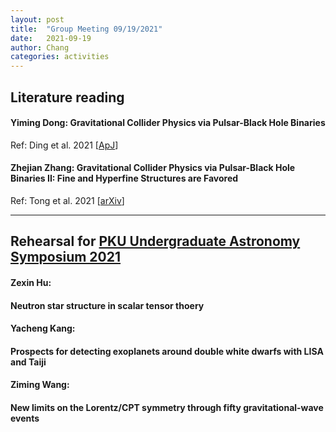```yaml
---
layout: post
title:  "Group Meeting 09/19/2021"
date:   2021-09-19
author: Chang
categories: activities
---
```


## Literature reading

#### Yiming Dong: Gravitational Collider Physics via Pulsar-Black Hole Binaries

Ref:  Ding et al. 2021 [[ApJ](https://arxiv.org/abs/2009.11106)]



#### Zhejian Zhang: Gravitational Collider Physics via Pulsar-Black Hole Binaries II: Fine and Hyperfine Structures are Favored

Ref: Tong et al. 2021 [[arXiv](https://arxiv.org/abs/2106.13484)]


---

##  Rehearsal for [PKU Undergraduate Astronomy Symposium 2021](http://kavli.pku.edu.cn/undersymp21/)

#### Zexin Hu: 
#### Neutron star structure in scalar tensor thoery

#### Yacheng Kang: 
#### Prospects for detecting exoplanets around double white dwarfs with LISA and Taiji

#### Ziming Wang: 
#### New limits on the Lorentz/CPT symmetry through fifty gravitational-wave events

